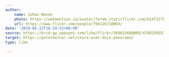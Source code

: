 ```yaml
---
author:
    name: Johan Neven
    photo: https://webmention.io/avatar/farm6.staticflickr.com/b14f227bd18904c4e512341b246c977b6142b33ad0de8760601a2a957d4eb3e9.jpg
    url: https://www.flickr.com/people/75612671@N03/
date: '2019-05-22T16:19:52+00:00'
source: https://brid-gy.appspot.com/like/flickr/36003160@N08/47682495522/75612671@N03
target: https://petermolnar.net/stara-wies-dojo-panorama/
type: like

---
```



